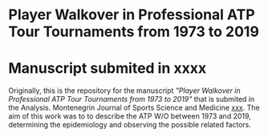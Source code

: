 # Player Walkover in Professional ATP Tour Tournaments from 1973 to 2019

# Manuscript submited in xxxx
Originally, this is the repository for the manuscript _"Player Walkover in Professional ATP Tour Tournaments from 1973 to 2019"_ that is submited in the Analysis. Montenegrin
Journal of Sports Science and Medicine [xxx](https://www.xxxxx). The aim of this work was to to describe the ATP W/O between 1973 and 2019, determining the epidemiology and observing the possible related factors. 

